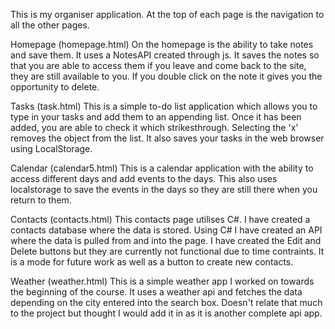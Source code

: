 This is my organiser application. At the top of each page is the navigation to all the other pages.

Homepage (homepage.html)
On the homepage is the ability to take notes and save them. It uses a NotesAPI created through js. It saves the notes so that you are able to access them if you leave and come back to the site, they are still available to you. If you double click on the note it gives you the opportunity to delete.

Tasks (task.html)
This is a simple to-do list application which allows you to type in your tasks and add them to an appending list. Once it has been added, you are able to check it which strikesthrough. Selecting the 'x' removes the object from the list. It also saves your tasks in the web browser using LocalStorage.

Calendar (calendar5.html)
This is a calendar application with the ability to access different days and add events to the days. This also uses localstorage to save the events in the days so they are still there when you return to them.

Contacts (contacts.html)
This contacts page utilises C#. I have created a contacts database where the data is stored. Using C# I have created an API where the data is pulled from and into the page. I have created the Edit and Delete buttons but they are currently not functional due to time contraints. It is a mode for future work as well as a button to create new contacts.

Weather (weather.html)
This is a simple weather app I worked on towards the beginning of the course. It uses a weather api and fetches the data depending on the city entered into the search box. Doesn't relate that much to the project but thought I would add it in as it is another complete api app.